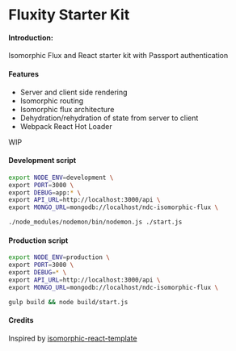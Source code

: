 Fluxity Starter Kit
===================

#### Introduction:
Isomorphic Flux and React starter kit with Passport authentication

#### Features

- Server and client side rendering
- Isomorphic routing
- Isomorphic flux architecture
- Dehydration/rehydration of state from server to client
- Webpack React Hot Loader

WIP

#### Development script
```bash
export NODE_ENV=development \
export PORT=3000 \
export DEBUG=app:* \
export API_URL=http://localhost:3000/api \
export MONGO_URL=mongodb://localhost/ndc-isomorphic-flux \

./node_modules/nodemon/bin/nodemon.js ./start.js
```

#### Production script
```bash
export NODE_ENV=production \
export PORT=3000 \
export DEBUG=* \
export API_URL=http://localhost:3000/api \
export MONGO_URL=mongodb://localhost/ndc-isomorphic-flux \

gulp build && node build/start.js
```

#### Credits
Inspired by [isomorphic-react-template](https://github.com/gpbl/isomorphic-react-template)
